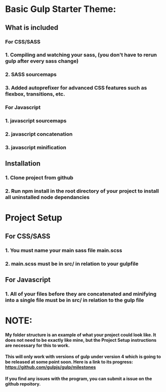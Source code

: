# Basic Gulp Starter Theme:
## What is included
### For CSS/SASS
### 1. Compiling and watching your sass, (you don't have to rerun gulp after every sass change)
### 2. SASS sourcemaps
### 3. Added autoprefixer for advanced CSS features such as flexbox, transitions, etc.

### For Javascript
### 1. javascript sourcemaps
### 2. javascript concatenation
### 3. javascript minification

## Installation
### 1. Clone project from github
### 2. Run npm install in the root directory of your project to install all uninstalled node dependancies
# Project Setup
## For CSS/SASS
### 1. You must name your main sass file main.scss
### 2. main.scss must be in src/ in relation to your gulpfile
## For Javascript
### 1. All of your files before they are concatenated and minifying into a single file must be in src/ in relation to the gulp file
 

# NOTE:
#### My folder structure is an example of what your project could look like. It does not need  to be exactly like mine, but the Project Setup instructions are necessary for this to work.
#### This will only work with versions of gulp under version 4 which is going to be released at some point soon. Here is a link to its progress: https://github.com/gulpjs/gulp/milestones

#### If you find any issues with the program, you can submit a issue on the github repoitory.